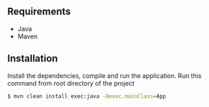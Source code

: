 ## Requirements

  - Java
  - Maven
  
  
## Installation

Install the dependencies, compile and run the application.
Run this command from root directory of the project

```sh
$ mvn clean install exec:java -Dexec.mainClass=App
```
